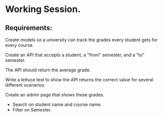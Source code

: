 # Working Session.

## Requirements:

Create models so a university can track the grades every student gets for every course.

Create an API that accepts a student, a "from" semester, and a "to" semester.

The API should return the average grade.

Write a lettuce test to show the API returns the correct value for several different scenarios.

Create an admin page that shows these grades.

- Search on student name and course name.
- Filter on Semester.